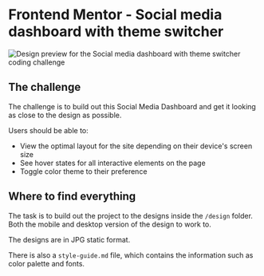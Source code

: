 # Frontend Mentor - Social media dashboard with theme switcher

![Design preview for the Social media dashboard with theme switcher coding challenge](./design/desktop-preview.jpg)

## The challenge

The challenge is to build out this Social Media Dashboard and get it looking as close to the design as possible.

Users should be able to:

- View the optimal layout for the site depending on their device's screen size
- See hover states for all interactive elements on the page
- Toggle color theme to their preference

## Where to find everything

The task is to build out the project to the designs inside the `/design` folder. Both the mobile and desktop version of the design to work to. 

The designs are in JPG static format. 

There is also a `style-guide.md` file, which contains the information such as color palette and fonts.
